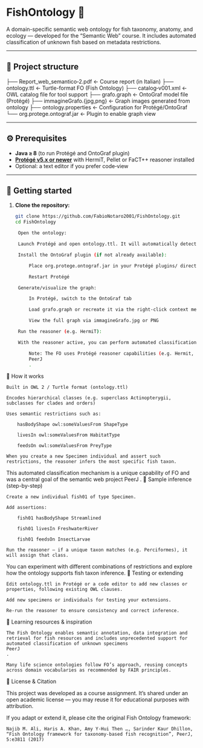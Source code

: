 # FishOntology 📘

A domain-specific semantic web ontology for fish taxonomy, anatomy, and ecology — developed for the “Semantic Web” course. It includes automated classification of unknown fish based on metadata restrictions.

---

## 🧱 Project structure


├── Report_web_semantico‑2.pdf ← Course report (in Italian)
├── ontology.ttl ← Turtle-format FO (Fish Ontology)
├── catalog‑v001.xml ← OWL catalog file for tool support
├── grafo.graph ← OntoGraf model file (Protégé)
├── immagineGrafo.{jpg,png} ← Graph images generated from ontology
├── ontology.properties ← Configuration for Protégé/OntoGraf
└── org.protege.ontograf.jar ← Plugin to enable graph view

---

## ⚙️ Prerequisites

- **Java ≥ 8** (to run Protégé and OntoGraf plugin)  
- **[Protégé v5.x or newer](https://protege.stanford.edu)** with HermiT, Pellet or FaCT++ reasoner installed  
- Optional: a text editor if you prefer code‑view

---

## 🚀 Getting started

1. **Clone the repository:**

   ```bash
   git clone https://github.com/FabioNotaro2001/FishOntology.git
   cd FishOntology

    Open the ontology:

    Launch Protégé and open ontology.ttl. It will automatically detect the OWL ontology.

    Install the OntoGraf plugin (if not already available):

        Place org.protege.ontograf.jar in your Protégé plugins/ directory

        Restart Protégé

    Generate/visualize the graph:

        In Protégé, switch to the OntoGraf tab

        Load grafo.graph or recreate it via the right-click context menu

        View the full graph via immagineGrafo.jpg or PNG

    Run the reasoner (e.g. HermiT):

    With the reasoner active, you can perform automated classification. For example, add a new individual of type Specimen with restrictions on properties like hasShape or hasHabitat. The reasoner will infer the most specific fish taxa class.

        Note: The FO uses Protégé reasoner capabilities (e.g. Hermit, FaCT++, Pellet) for automated classification, a feature described in the original Fish Ontology framework
        PeerJ
        .

🧠 How it works

    Built in OWL 2 / Turtle format (ontology.ttl)

    Encodes hierarchical classes (e.g. superclass Actinopterygii, subclasses for clades and orders)

    Uses semantic restrictions such as:

        hasBodyShape owl:someValuesFrom ShapeType

        livesIn owl:someValuesFrom HabitatType

        feedsOn owl:someValuesFrom PreyType

    When you create a new Specimen individual and assert such restrictions, the reasoner infers the most specific fish taxon.

This automated classification mechanism is a unique capability of FO and was a central goal of the semantic web project
PeerJ
.
🪪 Sample inference (step-by-step)

    Create a new individual fish01 of type Specimen.

    Add assertions:

        fish01 hasBodyShape Streamlined

        fish01 livesIn FreshwaterRiver

        fish01 feedsOn InsectLarvae

    Run the reasoner — if a unique taxon matches (e.g. Perciformes), it will assign that class.

You can experiment with different combinations of restrictions and explore how the ontology supports fish taxon inference.
🧪 Testing or extending

    Edit ontology.ttl in Protégé or a code editor to add new classes or properties, following existing OWL clauses.

    Add new specimens or individuals for testing your extensions.

    Re-run the reasoner to ensure consistency and correct inference.

🧠 Learning resources & inspiration

    The Fish Ontology enables semantic annotation, data integration and retrieval for fish resources and includes unprecedented support for automated classification of unknown specimens
    PeerJ
    .

    Many life science ontologies follow FO’s approach, reusing concepts across domain vocabularies as recommended by FAIR principles.

📝 License & Citation

This project was developed as a course assignment. It’s shared under an open academic license — you may reuse it for educational purposes with attribution.

If you adapt or extend it, please cite the original Fish Ontology framework:

    Najib M. Ali, Haris A. Khan, Amy Y‑Hui Then …, Sarinder Kaur Dhillon, “Fish Ontology framework for taxonomy-based fish recognition”, PeerJ, 5:e3811 (2017)
